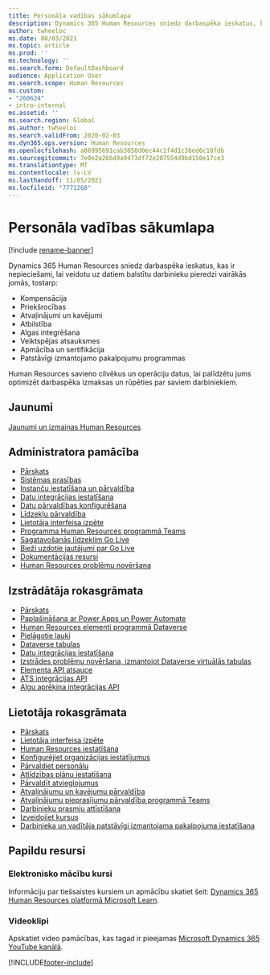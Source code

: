 ```yaml
---
title: Personāla vadības sākumlapa
description: Dynamics 365 Human Resources sniedz darbaspēka ieskatus, kas ir nepieciešami, lai veidotu uz datiem balstītu darbinieku pieredzi vairākās jomās.
author: twheeloc
ms.date: 08/03/2021
ms.topic: article
ms.prod: ''
ms.technology: ''
ms.search.form: DefaultDashboard
audience: Application User
ms.search.scope: Human Resources
ms.custom:
- "260624"
- intro-internal
ms.assetid: ''
ms.search.region: Global
ms.author: twheeloc
ms.search.validFrom: 2020-02-03
ms.dyn365.ops.version: Human Resources
ms.openlocfilehash: a86995691cab3050d0ec44c1f4d1c3bed6c18fdb
ms.sourcegitcommit: 7e0e2a266d9a9473df72e207554d9bd150e17ce3
ms.translationtype: MT
ms.contentlocale: lv-LV
ms.lasthandoff: 11/05/2021
ms.locfileid: "7771268"
---
```

# <a name="human-resources-home-page"></a>Personāla vadības sākumlapa

[!include [rename-banner](~/includes/cc-data-platform-banner.md)]

Dynamics 365 Human Resources sniedz darbaspēka ieskatus, kas ir nepieciešami, lai veidotu uz datiem balstītu darbinieku pieredzi vairākās jomās, tostarp:

- Kompensācija
- Priekšrocības
- Atvaļinājumi un kavējumi
- Atbilstība
- Algas integrēšana
- Veiktspējas atsauksmes
- Apmācība un sertifikācija
- Patstāvīgi izmantojamo pakalpojumu programmas

Human Resources savieno cilvēkus un operāciju datus, lai palīdzētu jums optimizēt darbaspēka izmaksas un rūpēties par saviem darbiniekiem.

## <a name="whats-new"></a>Jaunumi

[Jaunumi un izmaiņas Human Resources](hr-admin-whats-new.md)

## <a name="administrator-guide"></a>Administratora pamācība

- [Pārskats](hr-admin-overview.md)</br>
- [Sistēmas prasības](hr-admin-system-requirements.md)</br>
- [Instanču iestatīšana un pārvaldība](hr-admin-setup-provision.md)</br>
- [Datu integrācijas iestatīšana](hr-admin-integration-choose-technology.md)</br>
- [Datu pārvaldības konfigurēšana](../fin-ops-core/dev-itpro/data-entities/data-entities-data-packages.md?toc=/dynamics365/human-resources/toc.json)</br>
- [Līdzekļu pārvaldība](hr-admin-manage-features.md)</br>
- [Lietotāja interfeisa izpēte](../fin-ops-core/fin-ops/get-started/user-interface-elements.md?toc=/dynamics365/human-resources/toc.json)</br>
- [Programma Human Resources programmā Teams](hr-admin-teams-leave-app.md)</br>
- [Sagatavošanās līdzeklim Go Live](hr-admin-go-live-prepare.md)</br>
- [Bieži uzdotie jautājumi par Go Live](hr-admin-go-live-faq.md)</br>
- [Dokumentācijas resursi](../fin-ops-core/fin-ops/get-started/help-overview.md?toc=/dynamics365/human-resources/toc.json)</br>
- [Human Resources problēmu novēršana](../fin-ops-core/dev-itpro/lifecycle-services/lcs-support.md)

## <a name="developer-guide"></a>Izstrādātāja rokasgrāmata

- [Pārskats](hr-developer-overview.md)</br>
- [Paplašināšana ar Power Apps un Power Automate](hr-developer-power-apps.md)</br>
- [Human Resources elementi programmā Dataverse](hr-developer-entities.md)</br>
- [Pielāgotie lauki](hr-developer-custom-fields.md)</br>
- [Dataverse tabulas](hr-developer-entities.md)</br>
- [Datu integrācijas iestatīšana](hr-admin-integration-choose-technology.md)</br>
- [Izstrādes problēmu novēršana, izmantojot Dataverse virtuālās tabulas](hr-developer-optimize-virtual-table-queries.md)</br>
- [Elementa API atsauce](hr-developer-api-authentication.md)</br>
- [ATS integrācijas API](hr-admin-integration-ats-api-introduction.md)</br>
- [Algu aprēķina integrācijas API](hr-admin-integration-payroll-api-introduction.md)

## <a name="user-guide"></a>Lietotāja rokasgrāmata

- [Pārskats](hr-hrpro-overview.md)</br>
- [Lietotāja interfeisa izpēte](../fin-ops-core/fin-ops/get-started/user-interface-elements.md?toc=/dynamics365/human-resources/toc.json)</br>
- [Human Resources iestatīšana](hr-setup-parameters.md)</br>
- [Konfigurējiet organizācijas iestatījumus](../fin-ops-core/fin-ops/organization-administration/organization-administration-home-page.md?toc=/dynamics365/human-resources/toc.json)</br>
- [Pārvaldiet personālu](hr-personnel-departments-jobs-positions.md)</br>
- [Atlīdzības plānu iestatīšana](hr-compensation-overview.md)</br>
- [Pārvaldīt atvieglojumus](hr-benefits-management-overview.md)</br>
- [Atvaļinājumu un kavējumu pārvaldība](hr-leave-and-absence-overview.md)</br>
- [Atvaļinājumu pieprasījumu pārvaldība programmā Teams](hr-teams-leave-app.md)</br>
- [Darbinieku prasmju attīstīšana](hr-develop-performance-management-overview.md)</br>
- [Izveidojiet kursus](hr-learning-courses.md)</br>
- [Darbinieka un vadītāja patstāvīgi izmantojama pakalpojuma iestatīšana](hr-employee-manager-self-service-overview.md)

## <a name="additional-resources"></a>Papildu resursi

### <a name="elearning-courses"></a>Elektronisko mācību kursi
Informāciju par tiešsaistes kursiem un apmācību skatiet šeit: [Dynamics 365 Human Resources platformā Microsoft Learn](/learn/browse/?products=dynamics-human-resources&expanded=dynamics-365).

### <a name="videos"></a>Videoklipi

Apskatiet video pamācības, kas tagad ir pieejamas [Microsoft Dynamics 365 YouTube kanālā](https://www.youtube.com/channel/UCJGCg4rB3QSs8y_1FquelBQ).

[!INCLUDE[footer-include](../includes/footer-banner.md)]
